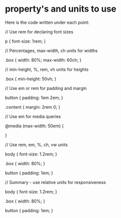 # property's and units to use  

Here is the code written under each point:

// Use rem for declaring font sizes

p {
  font-size: 1rem; 
}

// Percentages, max-width, ch units for widths 

.box {
  width: 80%;
  max-width: 60ch;
}

// min-height, %, rem, vh units for heights

.box {
  min-height: 50vh; 
}

// Use em or rem for padding and margin

button {
  padding: 1em 2em;
}

.content {
  margin: 2rem 0;
}

// Use em for media queries

@media (max-width: 50em) {
  
}

// Use rem, em, %, ch, vw units 

body {
  font-size: 1.2rem;
} 

.box {
  width: 80%; 
}

button {
  padding: 1em; 
}

// Summary - use relative units for responsiveness

body {
  font-size: 1.2rem; 
}

.box {
  width: 80%;
}

button {
  padding: 1em;
}
